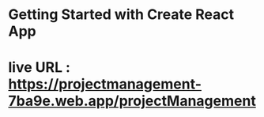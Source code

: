 # Getting Started with Create React App
# live URL : https://projectmanagement-7ba9e.web.app/projectManagement
